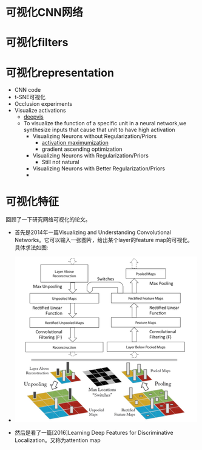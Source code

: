 # 可视化CNN网络

# 可视化filters

# 可视化representation
- CNN code
- t-SNE可视化
- Occlusion experiments
- Visualize activations
   - [deepvis](http://yosinski.com/deepvis)
   - To visualize the function of a specific unit in a neural network,we synthesize inputs that cause that unit to have high activation
      - Visualizing Neurons without Regularization/Priors
         - [activation maximumization](https://github.com/liangjin2007/data_liangjin/blob/master/activationmaximization.jpg?raw=true)
         - gradient ascending optimization
      - Visualizing Neurons with Regularization/Priors
         - Still not natural
      - Visualizing Neurons with Better Regularization/Priors
      - 
# 可视化特征

回顾了一下研究网络可视化的论文。

- 首先是2014年一篇Visualizing and Understanding Convolutional Networks。它可以输入一张图片，给出某个layer的feature map的可视化。
具体求法如图:

- ![feature map visualization](https://github.com/liangjin2007/data_liangjin/blob/master/featuremap_visualization.jpg?raw=true)

- 然后是看了一篇[2016]Learning Deep Features for Discriminative Localization。又称为attention map








